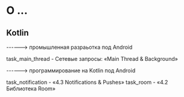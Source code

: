 # О ...

## Kotlin

------> промышленная разраьотка под Android

task_main_thread - Сетевые запросы: «Main Thread & Background»

------> программирование на Kotlin под Android

task_notification - «4.3 Notifications & Pushes»
task_room - «4.2 Библиотека Room»